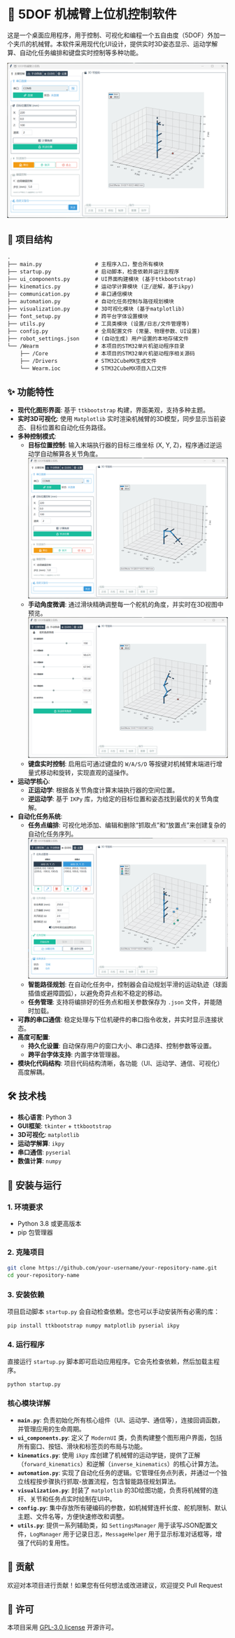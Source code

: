 # 🤖 5DOF 机械臂上位机控制软件

这是一个桌面应用程序，用于控制、可视化和编程一个五自由度（5DOF）外加一个夹爪的机械臂。本软件采用现代化UI设计，提供实时3D姿态显示、运动学解算、自动化任务编排和键盘实时控制等多种功能。

![](img\main-windows.png)

## 📂 项目结构

```
.
├── main.py                 # 主程序入口，整合所有模块
├── startup.py              # 启动脚本，检查依赖并运行主程序
├── ui_components.py        # UI界面构建模块 (基于ttkbootstrap)
├── kinematics.py           # 运动学计算模块 (正/逆解，基于ikpy)
├── communication.py        # 串口通信模块
├── automation.py           # 自动化任务控制与路径规划模块
├── visualization.py        # 3D可视化模块 (基于matplotlib)
├── font_setup.py           # 跨平台字体设置模块
├── utils.py                # 工具类模块 (设置/日志/文件管理等)
├── config.py               # 全局配置文件 (常量、物理参数、UI设置)
├── robot_settings.json     # (自动生成) 用户设置的本地存储文件
└── /Wearm                  # 本项目的STM32单片机驱动程序目录
    ├── /Core               # 本项目的STM32单片机驱动程序相关源码
    ├── /Drivers            # STM32CubeMX生成文件
    └── Wearm.ioc           # STM32CubeMX项目入口文件
```

## ✨ 功能特性

  - **现代化图形界面**: 基于 `ttkbootstrap` 构建，界面美观，支持多种主题。
  - **实时3D可视化**: 使用 `Matplotlib` 实时渲染机械臂的3D模型，同步显示当前姿态、目标位置和自动化任务路径。
  - **多种控制模式**:
      - **目标位置控制**: 输入末端执行器的目标三维坐标 (X, Y, Z)，程序通过逆运动学自动解算各关节角度。![](img\coordinate-transform.png)
      - **手动角度微调**: 通过滑块精确调整每一个舵机的角度，并实时在3D视图中预览。![](img\manual-adjustment.png)
      - **键盘实时控制**: 启用后可通过键盘的 `W/A/S/D` 等按键对机械臂末端进行增量式移动和旋转，实现直观的遥操作。
  - **运动学核心**:
      - **正运动学**: 根据各关节角度计算末端执行器的空间位置。
      - **逆运动学**: 基于 `IKPy` 库，为给定的目标位置和姿态找到最优的关节角度解。
  - **自动化任务系统**:
      - **任务点编排**: 可视化地添加、编辑和删除“抓取点”和“放置点”来创建复杂的自动化任务序列。![](img\automation.png)
      - **智能路径规划**: 在自动化任务中，控制器会自动规划平滑的运动轨迹（球面插值或避障圆弧），以避免奇异点和不稳定的移动。
      - **任务管理**: 支持将编排好的任务点和相关参数保存为 `.json` 文件，并能随时加载。
  - **可靠的串口通信**: 稳定处理与下位机硬件的串口指令收发，并实时显示连接状态。
  - **高度可配置**:
      - **持久化设置**: 自动保存用户的窗口大小、串口选择、控制参数等设置。
      - **跨平台字体支持**: 内置字体管理器。
  - **模块化代码结构**: 项目代码结构清晰，各功能（UI、运动学、通信、可视化）高度解耦。

## 🛠️ 技术栈

  - **核心语言**: Python 3
  - **GUI框架**: `tkinter` + `ttkbootstrap`
  - **3D可视化**: `matplotlib`
  - **运动学解算**: `ikpy`
  - **串口通信**: `pyserial`
  - **数值计算**: `numpy`

## 🚀 安装与运行

### 1\. 环境要求

  - Python 3.8 或更高版本
  - pip 包管理器

### 2\. 克隆项目

```bash
git clone https://github.com/your-username/your-repository-name.git
cd your-repository-name
```

### 3\. 安装依赖

项目启动脚本 `startup.py` 会自动检查依赖。您也可以手动安装所有必需的库：

```bash
pip install ttkbootstrap numpy matplotlib pyserial ikpy
```

### 4\. 运行程序

直接运行 `startup.py` 脚本即可启动应用程序。它会先检查依赖，然后加载主程序。

```bash
python startup.py
```

### 核心模块详解

  - **`main.py`**: 负责初始化所有核心组件（UI、运动学、通信等），连接回调函数，并管理应用的生命周期。
  - **`ui_components.py`**: 定义了 `ModernUI` 类，负责构建整个图形用户界面，包括所有窗口、按钮、滑块和标签页的布局与功能。
  - **`kinematics.py`**: 使用 `ikpy` 库创建了机械臂的运动学链，提供了正解（`forward_kinematics`）和逆解（`inverse_kinematics`）的核心计算方法。
  - **`automation.py`**: 实现了自动化任务的逻辑。它管理任务点列表，并通过一个独立线程按步骤执行抓取-放置流程，包含智能路径规划算法。
  - **`visualization.py`**: 封装了 `matplotlib` 的3D绘图功能，负责将机械臂的连杆、关节和任务点实时绘制在UI中。
  - **`config.py`**: 集中存放所有硬编码的参数，如机械臂连杆长度、舵机限制、默认主题、文件名等，方便快速修改和调整。
  - **`utils.py`**: 提供一系列辅助类，如 `SettingsManager` 用于读写JSON配置文件，`LogManager` 用于记录日志，`MessageHelper` 用于显示标准对话框等，增强了代码的复用性。

## 🤝 贡献

欢迎对本项目进行贡献！如果您有任何想法或改进建议，欢迎提交 Pull Request

## 📄 许可

本项目采用 [GPL-3.0 license](LICENSE) 开源许可。